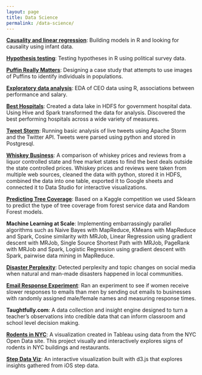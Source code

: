 ```yaml
---
layout: page
title: Data Science
permalink: /data-science/
---
```


**[Causality and linear regression](https://github.com/chrisfleisch/causality-and-linear-regression-infants)**: Building models in R and looking for causality using infant data.

**[Hypothesis testing](https://github.com/chrisfleisch/political-hypothesis-testing)**: Testing hypotheses in R using political survey data.

**[Puffin Really Matters](https://github.com/chrisfleisch/puffin-really-matters)**: Designing a case study that attempts to use images of Puffins to identify individuals in populations.

**[Exploratory data analysis](https://github.com/chrisfleisch/eda-ceo-salary)**: EDA of CEO data using R, associations between performance and salary.

**[Best Hospitals](https://github.com/chrisfleisch/best-hospitals)**: Created a data lake in HDFS for government hospital data. Using Hive and Spark transformed the data for analysis. Discovered the best performing hospitals across a wide variety of measures.

**[Tweet Storm](https://github.com/chrisfleisch/tweet-storm)**: Running basic analysis of live tweets using Apache Storm and the Twitter API. Tweets were parsed using python and stored in Postgresql.

**[Whiskey Business](https://github.com/chrisfleisch/whiskey-business)**: A comparison of whiskey prices and reviews from a liquor controlled state and free market states to find the best deals outside the state controlled prices. Whiskey prices and reviews were taken from multiple web sources, cleaned the data with python, stored it in HDFS, combined the data into one table, exported it to Google sheets and connected it to Data Studio for interactive visualizations.

**[Predicting Tree Coverage](https://github.com/chrisfleisch/predicting-tree-coverage)**: Based on a Kaggle competition we used Sklearn to predict the type of tree coverage from forest service data and Random Forest models.

**Machine Learning at Scale**: Implementing embarrassingly parallel algorithms such as Naive Bayes with MapReduce, KMeans with MapReduce and Spark, Cosine similarity with MRJob, Linear Regression using gradient descent with MRJob, Single Source Shortest Path with MRJob, PageRank with MRJob and Spark, Logistic Regression using gradient descent with Spark, pairwise data mining in MapReduce.

**[Disaster Perplexity](https://github.com/chrisfleisch/disaster-perplexity)**: Detected perplexity and topic changes on social media when natural and man-made disasters happened in local communities.

**[Email Response Experiment](https://github.com/chrisfleisch/email-response-experiment)**: Ran an experiment to see if women receive slower responses to emails than men by sending out emails to businesses with randomly assigned male/female names and measuring response times.

**Taughtfully.com**: A data collection and insight engine designed to turn a teacher’s observations into credible data that can inform classroom and school level decision making.

**[Rodents in NYC](https://people.ischool.berkeley.edu/~cfleisch/w209/rodents/)**: A visualization created in Tableau using data from the NYC Open Data site. This project visually and interactively explores signs of rodents in NYC buildings and restaurants.

**[Step Data Viz](https://people.ischool.berkeley.edu/~cfleisch/w209/a2/)**: An interactive visualization built with d3.js that explores insights gathered from iOS step data.
